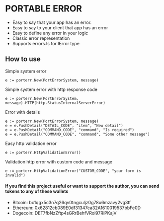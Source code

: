 # PORTABLE ERROR
- Easy to say that your app has an error.
- Easy to say to your client that app has an error
- Easy to define any error in your logic
- Classic error representation
- Supports errors.Is for IError type

## How to use
Simple system error
```
e := porterr.New(PortErrorSystem, message)
```
Simple system error with http response code
```
e := porterr.New(PortErrorSystem, message).HTTP(http.StatusInternalServerError)
```
Error with details
```
e := porterr.New(PortErrorSystem, message)
e = e.PushDetail("DETAIL_CODE", "item", "New detail")
e = e.PushDetail("COMMAND_CODE", "command", "Is required")
e = e.PushDetail("COMMAND_CODE", "command", "Some other message")
```
Easy http validation error
```
e := porterr.HttpValidationError()
```
Validation http error with custom code and message
```
e := porterr.HttpValidationError("CUSTOM_CODE", "your form is invalid")
```

#### If you find this project useful or want to support the author, you can send tokens to any of these wallets
- Bitcoin: bc1qgx5c3n7q26qv0tngculjz0g78u6mzavy2vg3tf
- Ethereum: 0x62812cb089E0df31347ca32A1610019537bbFe0D
- Dogecoin: DET7fbNzZftp4sGRrBehfVRoi97RiPKajV
